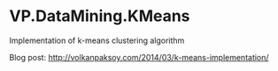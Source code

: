 VP.DataMining.KMeans
====================

Implementation of k-means clustering algorithm

Blog post: http://volkanpaksoy.com/2014/03/k-means-implementation/
